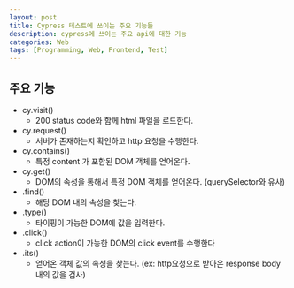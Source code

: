```yaml
---
layout: post
title: Cypress 테스트에 쓰이는 주요 기능들
description: cypress에 쓰이는 주요 api에 대한 기능
categories: Web
tags: [Programming, Web, Frontend, Test]
---
```


## 주요 기능

- cy.visit()
  - 200 status code와 함께 html 파일을 로드한다.
- cy.request()
  - 서버가 존재하는지 확인하고 http 요청을 수행한다.
- cy.contains()
  - 특정 content 가 포함된 DOM 객체를 얻어온다.
- cy.get()
  - DOM의 속성을 통해서 특정 DOM 객체를 얻어온다. (querySelector와 유사)
- .find()
  - 해당 DOM 내의 속성을 찾는다.
- .type()
  - 타이핑이 가능한 DOM에 값을 입력한다.
- .click()
  - click action이 가능한 DOM의 click event를 수행한다
- .its()
  - 얻어온 객체 값의 속성을 찾는다. (ex: http요청으로 받아온 response body 내의 값을 검사)
